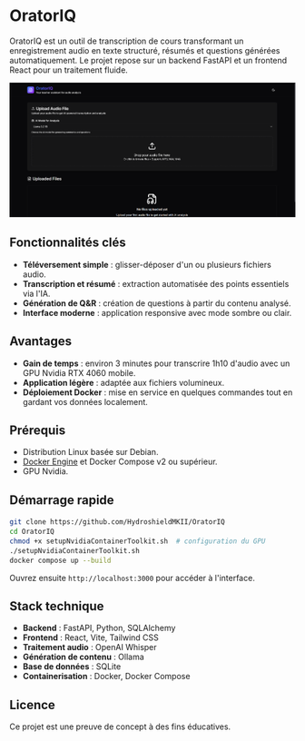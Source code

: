 # OratorIQ

OratorIQ est un outil de transcription de cours transformant un enregistrement audio en texte structuré, résumés et questions générées automatiquement. Le projet repose sur un backend FastAPI et un frontend React pour un traitement fluide.

![Aperçu de l'application](assets/menu.png)

## Fonctionnalités clés

- **Téléversement simple** : glisser-déposer d'un ou plusieurs fichiers audio.
- **Transcription et résumé** : extraction automatisée des points essentiels via l'IA.
- **Génération de Q&R** : création de questions à partir du contenu analysé.
- **Interface moderne** : application responsive avec mode sombre ou clair.

## Avantages

- **Gain de temps** : environ 3 minutes pour transcrire 1h10 d'audio avec un GPU Nvidia RTX 4060 mobile.
- **Application légère** : adaptée aux fichiers volumineux.
- **Déploiement Docker** : mise en service en quelques commandes tout en gardant vos données localement.

## Prérequis

- Distribution Linux basée sur Debian.
- [Docker Engine](https://docs.docker.com/engine/install/) et Docker Compose v2 ou supérieur.
- GPU Nvidia.

## Démarrage rapide

```bash
git clone https://github.com/HydroshieldMKII/OratorIQ
cd OratorIQ
chmod +x setupNvidiaContainerToolkit.sh  # configuration du GPU
./setupNvidiaContainerToolkit.sh
docker compose up --build
```

Ouvrez ensuite `http://localhost:3000` pour accéder à l'interface.

## Stack technique

- **Backend** : FastAPI, Python, SQLAlchemy
- **Frontend** : React, Vite, Tailwind CSS
- **Traitement audio** : OpenAI Whisper
- **Génération de contenu** : Ollama
- **Base de données** : SQLite
- **Containerisation** : Docker, Docker Compose

## Licence

Ce projet est une preuve de concept à des fins éducatives.

